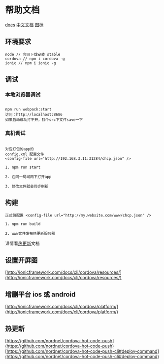 # 帮助文档

[docs](http://ionicframework.com/docs/v1/overview/)
[中文文档](http://www.ionic.wang/js_doc-index-id-21.html)
[图标](http://ionicons.com/)

## 环境要求

```node
node // 官网下载安装 stable
cordova // npm i cordova -g
ionic // npm i ionic -g
```

## 调试

### 本地浏览器调试

```node

npm run webpack:start
访问：http://localhost:8686
如果启动成功打不开，找个src下文件save一下

```

### 真机调试

```node

对应打包的app的
config.xml 配置文件
<config-file url="http://192.168.3.11:31284/chcp.json" />

1. npm run start

2. 在同一局域网下打开app

3. 修改文件就会同步刷新

```

## 构建

``` node
正式包配置 <config-file url="http://my.website.com/www/chcp.json" />

1. npm run build

2. www文件发布热更新服务器

```

详情看[热更新](#热更新)文档

## 设置开屏图

[http://ionicframework.com/docs/cli/cordova/resources/](http://ionicframework.com/docs/cli/cordova/resources/)

## 增删平台 ios 或 android

[http://ionicframework.com/docs/cli/cordova/platform/](http://ionicframework.com/docs/cli/cordova/platform/)

## 热更新

[https://github.com/nordnet/cordova-hot-code-push](https://github.com/nordnet/cordova-hot-code-push)
[https://github.com/nordnet/cordova-hot-code-push-cli#deploy-command](https://github.com/nordnet/cordova-hot-code-push-cli#deploy-command)
